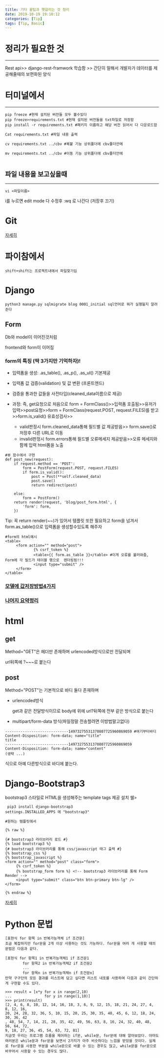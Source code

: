 ```yaml
---
title: 기타 꿀팁과 햇갈리는 것 정리
date: 2019-10-19 19:10:12
categories: [Tip]
tags: [Tip, Basic]
---
```




# 정리가 필요한 것

------

Rest api>> django-rest-framwork 학습함 >> 간단히 말해서 개발자가 데이터를 제공해줄때의 보편화된 양식



# 터미널에서

------

```
pip freeze #현재 설치된 버전들 모두 볼수있다
pip freeze>requirements.txt #현재 설치된 버전들을 txt파일로 저장함
pip install -r requirements.txt #패키지 이름하고 해당 버전 읽어서 다 다운로드함

Cat requirements.txt #파일 내용 출력

cv requirements.txt ../cbv #복붙 기능 상위폴더에 cbv폴더안에

mv requirements.txt ../cbv #이동 기능 상위폴더에 cbv폴더안에


```

## 파일 내용을 보고싶을때

------

```
vi <파일이름>
```

i를 누르면 edit mode 
다 수정후 :wq  로 나간다 (저장후 끄기)



# Git

[자세히](https://lostcatbox.github.io/2019/10/19/git-memo/)



# 파이참에서

```
shift+shift는 프로젝트내에서 파일찾기임
```

# Django

```
python3 manage.py sqlmigrate blog 0001_initial sql언어로 뭐가 실행될지 알려준다

```

## Form

Db와 model이 이어진것처럼

frontend와 form이 이어짐

### form의 특징 (딱 3가지만 기억하자)!

- 입력폼을 생성: .as_table(), .as_p(), .as_ul() 기본제공
- 입력폼 값 검증(validation) 및 값 변환 (프론트엔드) 
- 검증을 통과한 값들을 사전타입(cleaned_data이름으로 제공)

- 과정: 즉, get요청으로 처음으로 form = FormClass()>>입력폼 호출됨>>유저가 입력>>post요청>>form = FormClass(request.POST, request.FILES)를 받고>>form.is_valid() 유효성검사>>
  - valid판정시 form.cleaned_data통해 필드별 값 제공받음>> form.save()로 저장후 다른 URL로 이동
  - invalid판정시 form.errors통해 필드별 오류메세지 제공받음>>오류 메세지와 함께 입력 html폼을 노출

```
#뷰 함수에서 구현
def post_new(request):
    if request.method == 'POST':
        form = PostForm(request.POST, request.FILES)
        if form.is_valid():
            post = Post(**self.cleaned_data)
            post.save()
            return redirect(post)
            
    else:
        form = PostForm()
    return render(request, 'blog/post_form.html', {
        'form': form,
    })
```

Tip: 꼭 return render(~~)가 있어서 템플릿 또한 필요하고 form을 넘겨서 form.as_table()으로 입력폼을 생성할수있도록 해주자

```
#form의 html예시
<table>
     <form action="" method="post">
             {% csrf_token %}
             <table>{{ form.as_table }}</table> #이게 오류를 불러와줌, Form에 각 필드가 테이블 행으로  렌더링됨!!!
             <input type="submit" />
     </form>
</table>
```

### [모델에 값저장방법4가지](https://spicyhoro.github.io/2019/11/15/django03/#Django-Style)

### [나머지 요약정리](https://spicyhoro.github.io/2019/11/15/django03/#Form-Fields)









# html

## get

Method="GET"은 헤더만 존재하며 urlencoded방식으로만 전달되며

url뒤쪽에 ?~~~로 붙는다

## post

Method="POST"는 기본적으로 바디 둘다 존재하며

- urlencoded방식

  get과 같은 전달방식이므로 body에 위에 url?뒤쪽에 전부 같은 방식으로 붙는다

- multipart/form-data 방식(파일정말 전송할려면 이방법말고없다)

```
-----------------------------14973275531370807725960869059 #여기부터바디
Content-Disposition: form-data; name="title"
title
-----------------------------14973275531370807725960869059
Content-Disposition: form-data; name="content"
(생략 ...)
```

식으로 아예 다른방식으로 바디에 붙는다. 





# Django-Bootstrap3

bootstrap3 스타일로 HTML을 생성해주는 template tags 제공 설치 쉘>

```
 pip3 install django-bootstrap3
settings.INSTALLED_APPS 에 "bootstrap3"
```

```
#원하는 템플릿에서 

{% raw %}

{# bootstrap3 라이브러리 로드 #}
{% load bootstrap3 %}
{# bootstrap3 라이브러리를 통해 css/javascript 태그 출력 #}
{% bootstrap_css %}
{% bootstrap_javascript %}
<form action="" method="post" class="form">
     {% csrf_token %}
     {% bootstrap_form form %} <!-- bootstrap3 라이브러리를 통해 Form Render -->
     <input type="submit" class="btn btn-primary btn-lg" />
</form>

{% endraw %}
```





















[자세히](https://spicyhoro.github.io/2019/11/15/django03/#django-bootstrap3-%ED%8C%A9%ED%82%A4%EC%A7%80)





# Python 문법

```
[표현식 for 항목 in 반복가능객체 if 조건문]
조금 복잡하지만 for문을 2개 이상 사용하는 것도 가능하다. for문을 여러 개 사용할 때의 문법은 다음과 같다.

[표현식 for 항목1 in 반복가능객체1 if 조건문1
        for 항목2 in 반복가능객체2 if 조건문2
        ...
        for 항목n in 반복가능객체n if 조건문n]
만약 구구단의 모든 결과를 리스트에 담고 싶다면 리스트 내포를 사용하여 다음과 같이 간단하게 구현할 수도 있다.

>>> result = [x*y for x in range(2,10)
...               for y in range(1,10)]
>>> print(result)
[2, 4, 6, 8, 10, 12, 14, 16, 18, 3, 6, 9, 12, 15, 18, 21, 24, 27, 4, 8, 12, 16,
20, 24, 28, 32, 36, 5, 10, 15, 20, 25, 30, 35, 40, 45, 6, 12, 18, 24, 30, 36, 42
, 48, 54, 7, 14, 21, 28, 35, 42, 49, 56, 63, 8, 16, 24, 32, 40, 48, 56, 64, 72,
9, 18, 27, 36, 45, 54, 63, 72, 81]
지금껏 우리는 프로그램 흐름을 제어하는 if문, while문, for문에 대해 알아보았다. 아마도 여러분은 while문과 for문을 보면서 2가지가 아주 비슷하다는 느낌을 받았을 것이다. 실제로 for문을 사용한 부분을 while문으로 바꿀 수 있는 경우도 많고, while문을 for문으로 바꾸어서 사용할 수 있는 경우도 많다.
```
